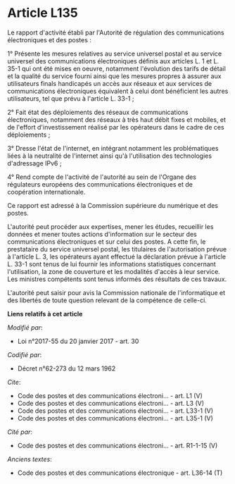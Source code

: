 # Article L135

Le rapport d'activité établi par l'Autorité de régulation des communications électroniques et des postes : 

1° Présente les mesures relatives au service universel postal et au service universel des communications électroniques
définis aux articles L. 1 et L. 35-1 qui ont été mises en oeuvre, notamment l'évolution des tarifs de détail et la qualité du
service fourni ainsi que les mesures propres à assurer aux utilisateurs finals handicapés un accès aux réseaux et aux
services de communications électroniques équivalent à celui dont bénéficient les autres utilisateurs, tel que prévu à
l'article L. 33-1 ; 

2° Fait état des déploiements des réseaux de communications électroniques, notamment des réseaux à très haut débit fixes et
mobiles, et de l'effort d'investissement réalisé par les opérateurs dans le cadre de ces déploiements ; 

3° Dresse l'état de l'internet, en intégrant notamment les problématiques liées à la neutralité de l'internet ainsi qu'à
l'utilisation des technologies d'adressage IPv6 ; 

4° Rend compte de l'activité de l'autorité au sein de l'Organe des régulateurs européens des communications électroniques et
de coopération internationale. 

Ce rapport est adressé à la Commission supérieure du numérique et des postes. 

L'autorité peut procéder aux expertises, mener les études, recueillir les données et mener toutes actions d'information sur
le secteur des communications électroniques et sur celui des postes. A cette fin, le prestataire du service universel postal,
les titulaires de l'autorisation prévue à l'article L. 3, les opérateurs ayant effectué la déclaration prévue à l'article L.
33-1 sont tenus de lui fournir les informations statistiques concernant l'utilisation, la zone de couverture et les modalités
d'accès à leur service. Les ministres compétents sont tenus informés des résultats de ces travaux. 

L'autorité peut saisir pour avis la Commission nationale de l'informatique et des libertés de toute question relevant de la
compétence de celle-ci.

**Liens relatifs à cet article**

_Modifié par_:

  - Loi n°2017-55 du 20 janvier 2017 - art. 30

_Codifié par_:

  - Décret n°62-273 du 12 mars 1962

_Cite_:

  - Code des postes et des communications électroni... - art. L1 (V)
  - Code des postes et des communications électroni... - art. L3 (V)
  - Code des postes et des communications électroni... - art. L33-1 (V)
  - Code des postes et des communications électroni... - art. L35-1 (V)

_Cité par_:

  - Code des postes et des communications électroni... - art. R1-1-15 (V)

_Anciens textes_:

  - Code des postes et des communications électronique - art. L36-14 (T)
